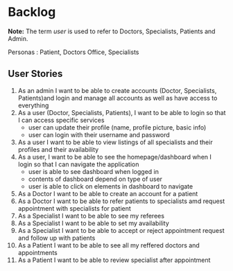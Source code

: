 # Backlog
 
**Note:** The term *user* is used to refer to Doctors, Specialists, Patients and Admin.
 
Personas : Patient, Doctors Office, Specialists 
 
## User Stories
1. As an admin I want to be able to create accounts (Doctor, Specialists, Patients)and login and manage all accounts as well as have access to everything
2. As a user (Doctor, Specialists, Patients), I want to be able to login so that I can access specific services
    * user can update their profile (name, profile picture, basic info)
    * user can login with their username and password
3.  As a user I want to be able to view listings of all specialists and their profiles and their availability 
4. As a user, I want to be able to see the homepage/dashboard when I login so that I can navigate the application
    * user is able to see dashboard when logged in
    * contents of dashboard depend on type of user
    * user is able to click on elements in dashboard to navigate
5. As a Doctor I want to be able to create an account for a patient 
6. As a Doctor I want to be able to refer patients to specialists amd request appointment with specialists for patient 
7. As a Specialist I want to be able to see my referees
8. As a Specialist I want to be able to set my availability
9. As a Specialist I want to be able to accept or reject appointment request and follow up with patients
10. As a Patient I want to be able to see all my reffered doctors and appointments
11. As a Patient I want to be able to review specialist after appointment 
